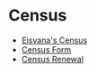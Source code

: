 # Census

- [Eisvana's Census](https://nomanssky.fandom.com/wiki/Census_-_Eisvana)
- [Census Form](https://forms.gle/A85N3NkYXkM5XXjx5)
- [Census Renewal](https://eisvana.github.io/Eisvana-Census-Renew)
